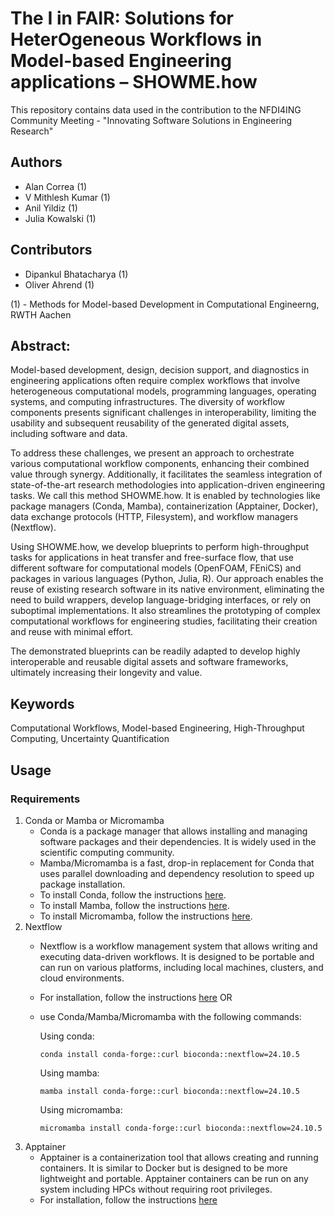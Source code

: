 # The I in FAIR: Solutions for HeterOgeneous Workflows in Model-based Engineering applications – SHOWME.how
This repository contains data used in the contribution to the NFDI4ING Community Meeting - "Innovating Software Solutions in Engineering Research"

## Authors
- Alan Correa (1)
- V Mithlesh Kumar (1)
- Anil Yildiz (1)
- Julia Kowalski (1)

## Contributors
- Dipankul Bhatacharya (1)
- Oliver Ahrend (1)

(1) - Methods for Model-based Development in Computational Engineerng, RWTH Aachen


## Abstract:

Model-based development, design, decision support, and diagnostics in engineering applications often require complex workflows that involve heterogeneous computational models, programming languages, operating systems, and computing infrastructures. The diversity of workflow components presents significant challenges in interoperability, limiting the usability and subsequent reusability of the generated digital assets, including software and data.

To address these challenges, we present an approach to orchestrate various computational workflow components, enhancing their combined value through synergy. Additionally, it facilitates the seamless integration of state-of-the-art research methodologies into application-driven engineering tasks. We call this method SHOWME.how. It is enabled by technologies like package managers (Conda, Mamba), containerization (Apptainer, Docker), data exchange protocols (HTTP, Filesystem), and workflow managers (Nextflow).

Using SHOWME.how, we develop blueprints to perform high-throughput tasks for applications in heat transfer and free-surface flow, that use different software for computational models (OpenFOAM, FEniCS) and packages in various languages (Python, Julia, R). Our approach enables the reuse of existing research software in its native environment, eliminating the need to build wrappers, develop language-bridging interfaces, or rely on suboptimal implementations. It also streamlines the prototyping of complex computational workflows for engineering studies,  facilitating their creation and reuse with minimal effort.

The demonstrated blueprints can be readily adapted to develop highly interoperable and reusable digital assets and software frameworks, ultimately increasing their longevity and value.

## Keywords
Computational Workflows, Model-based Engineering, High-Throughput Computing, Uncertainty Quantification




## Usage

### Requirements

1. Conda or Mamba or Micromamba
    - Conda is a package manager that allows installing and managing software packages and their dependencies. It is widely used in the scientific computing community.
    - Mamba/Micromamba is a fast, drop-in replacement for Conda that uses parallel downloading and dependency resolution to speed up package installation.
    - To install Conda, follow the instructions [here](https://docs.conda.io/projects/conda/en/latest/user-guide/install/index.html).
    - To install Mamba, follow the instructions [here](https://github.com/conda-forge/miniforge#install).
    - To install Micromamba, follow the instructions [here](https://mamba.readthedocs.io/en/latest/installation/micromamba-installation.html#automatic-install).
2. Nextflow 
    - Nextflow is a workflow management system that allows writing and executing   data-driven workflows. It is designed to be portable and can run on various platforms, including local machines, clusters, and cloud environments. 
    - For installation, follow the instructions [here](https://www.nextflow.io/docs/latest/getstarted.html#installation) OR
    - use Conda/Mamba/Micromamba with the following commands:
  
        Using conda:  
        ```
        conda install conda-forge::curl bioconda::nextflow=24.10.5
        ```
        Using mamba:  
        ```
        mamba install conda-forge::curl bioconda::nextflow=24.10.5
        ```
        Using micromamba:  
        ```
        micromamba install conda-forge::curl bioconda::nextflow=24.10.5
        ```
3. Apptainer
    - Apptainer is a containerization tool that allows creating and running containers. It is similar to Docker but is designed to be more lightweight and portable. Apptainer containers can be run on any system including HPCs without requiring root privileges.
    - For installation, follow the instructions [here](https://apptainer.org/docs/admin/latest/installation.html#installing-apptainer) 
